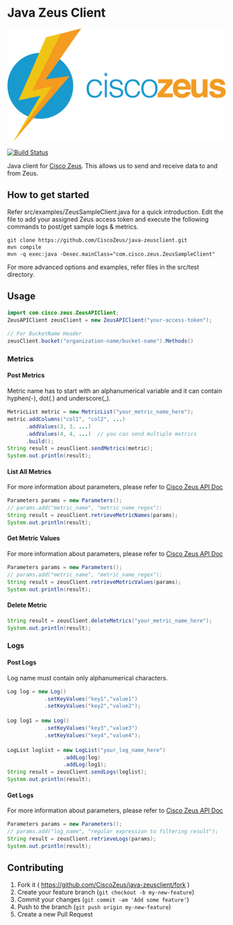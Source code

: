 # Java Zeus Client

![Alt text](/docs/images/zeus-logo.png?raw=true "Zeus Logo")

[![Build Status](https://travis-ci.org/CiscoZeus/java-zeusclient.svg)](https://travis-ci.org/CiscoZeus/java-zeusclient) 


Java client for [Cisco Zeus](http://www.ciscozeus.io/). This allows us to send and receive data to and from Zeus.


## How to get started

Refer src/examples/ZeusSampleClient.java for a quick introduction. 
Edit the file to add your assigned Zeus access token and execute the following commands to post/get sample logs & metrics.

```shell
git clone https://github.com/CiscoZeus/java-zeusclient.git
mvn compile
mvn -q exec:java -Dexec.mainClass="com.cisco.zeus.ZeusSampleClient"
```

For more advanced options and examples, refer files in the src/test directory.

## Usage

```java
import com.cisco.zeus.ZeusAPIClient;
ZeusAPIClient zeusClient = new ZeusAPIClient("your-access-token");
```

```java
// For BucketName Header
zeusClient.bucket("organization-name/bucket-name").Methods()
```

### Metrics

#### Post Metrics

Metric name has to start with an alphanumerical variable and it can contain hyphen(-), dot(.) and underscore(_).

```java
MetricList metric = new MetricList("your_metric_name_here");
metric.addColumns("col1", "col2", ...)
      .addValues(3, 3, ...)
      .addValues(4, 4, ...)  // you can send multiple metrics
      .build();
String result = zeusClient.sendMetrics(metric);
System.out.println(result);
```

#### List All Metrics

For more information about parameters, please refer to [Cisco Zeus API Doc](http://www.ciscozeus.io/)

```java
Parameters params = new Parameters();
// params.add("metric_name", "metric_name_regex");
String result = zeusClient.retrieveMetricNames(params);
System.out.println(result);
```

#### Get Metric Values

For more information about parameters, please refer to [Cisco Zeus API Doc](http://www.ciscozeus.io/)

```java
Parameters params = new Parameters();
// params.add("metric_name", "metric_name_regex");
String result = zeusClient.retrieveMetricValues(params);
System.out.println(result); 
```

#### Delete Metric

```java
String result = zeusClient.deleteMetrics("your_metric_name_here");
System.out.println(result); 
```

### Logs

#### Post Logs

Log name must contain only alphanumerical characters.

```java
Log log = new Log()
            .setKeyValues("key1","value1")
            .setKeyValues("key2","value2");

Log log1 = new Log()
            .setKeyValues("key3","value3")
            .setKeyValues("key4","value4");

LogList loglist = new LogList("your_log_name_here")
                  .addLog(log)
                  .addLog(log1);
String result = zeusClient.sendLogs(loglist);
System.out.println(result); 
```

#### Get Logs

For more information about parameters, please refer to [Cisco Zeus API Doc](http://www.ciscozeus.io/)

```java
Parameters params = new Parameters();
// params.add("log_name", "regular expression to filtering result");
String result = zeusClient.retrieveLogs(params);
System.out.println(result);
```

## Contributing

1. Fork it ( https://github.com/CiscoZeus/java-zeusclient/fork )
2. Create your feature branch (`git checkout -b my-new-feature`)
3. Commit your changes (`git commit -am 'Add some feature'`)
4. Push to the branch (`git push origin my-new-feature`)
5. Create a new Pull Request
